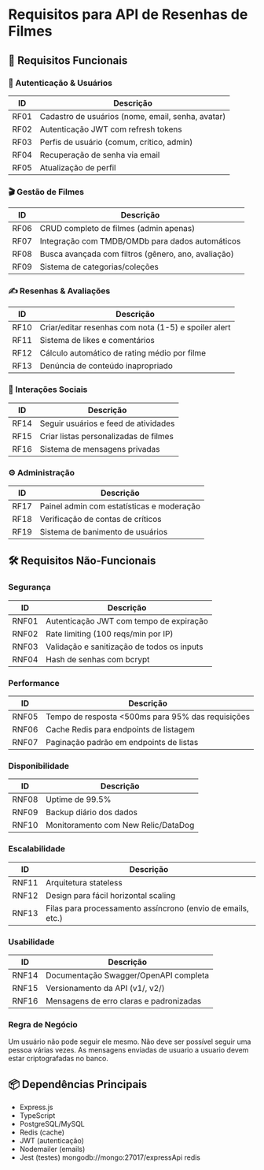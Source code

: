 # Requisitos para API de Resenhas de Filmes

## 📌 Requisitos Funcionais

### 🔐 Autenticação & Usuários

| ID   | Descrição                                         |
| ---- | ------------------------------------------------- |
| RF01 | Cadastro de usuários (nome, email, senha, avatar) |
| RF02 | Autenticação JWT com refresh tokens               |
| RF03 | Perfis de usuário (comum, crítico, admin)         |
| RF04 | Recuperação de senha via email                    |
| RF05 | Atualização de perfil                             |

### 🎬 Gestão de Filmes

| ID   | Descrição                                           |
| ---- | --------------------------------------------------- |
| RF06 | CRUD completo de filmes (admin apenas)              |
| RF07 | Integração com TMDB/OMDb para dados automáticos     |
| RF08 | Busca avançada com filtros (gênero, ano, avaliação) |
| RF09 | Sistema de categorias/coleções                      |

### ✍️ Resenhas & Avaliações

| ID   | Descrição                                            |
| ---- | ---------------------------------------------------- |
| RF10 | Criar/editar resenhas com nota (1-5) e spoiler alert |
| RF11 | Sistema de likes e comentários                       |
| RF12 | Cálculo automático de rating médio por filme         |
| RF13 | Denúncia de conteúdo inapropriado                    |

### 🤝 Interações Sociais

| ID   | Descrição                             |
| ---- | ------------------------------------- |
| RF14 | Seguir usuários e feed de atividades  |
| RF15 | Criar listas personalizadas de filmes |
| RF16 | Sistema de mensagens privadas         |

### ⚙️ Administração

| ID   | Descrição                                 |
| ---- | ----------------------------------------- |
| RF17 | Painel admin com estatísticas e moderação |
| RF18 | Verificação de contas de críticos         |
| RF19 | Sistema de banimento de usuários          |

## 🛠️ Requisitos Não-Funcionais

### Segurança

| ID    | Descrição                                  |
| ----- | ------------------------------------------ |
| RNF01 | Autenticação JWT com tempo de expiração    |
| RNF02 | Rate limiting (100 reqs/min por IP)        |
| RNF03 | Validação e sanitização de todos os inputs |
| RNF04 | Hash de senhas com bcrypt                  |

### Performance

| ID    | Descrição                                         |
| ----- | ------------------------------------------------- |
| RNF05 | Tempo de resposta <500ms para 95% das requisições |
| RNF06 | Cache Redis para endpoints de listagem            |
| RNF07 | Paginação padrão em endpoints de listas           |

### Disponibilidade

| ID    | Descrição                           |
| ----- | ----------------------------------- |
| RNF08 | Uptime de 99.5%                     |
| RNF09 | Backup diário dos dados             |
| RNF10 | Monitoramento com New Relic/DataDog |

### Escalabilidade

| ID    | Descrição                                                   |
| ----- | ----------------------------------------------------------- |
| RNF11 | Arquitetura stateless                                       |
| RNF12 | Design para fácil horizontal scaling                        |
| RNF13 | Filas para processamento assíncrono (envio de emails, etc.) |

### Usabilidade

| ID    | Descrição                               |
| ----- | --------------------------------------- |
| RNF14 | Documentação Swagger/OpenAPI completa   |
| RNF15 | Versionamento da API (v1/, v2/)         |
| RNF16 | Mensagens de erro claras e padronizadas |

### Regra de Negócio

Um usuário não pode seguir ele mesmo.
Não deve ser possível seguir uma pessoa várias vezes.
As mensagens enviadas de usuario a usuario devem estar criptografadas no banco.

## 📦 Dependências Principais

- Express.js
- TypeScript
- PostgreSQL/MySQL
- Redis (cache)
- JWT (autenticação)
- Nodemailer (emails)
- Jest (testes)
  mongodb://mongo:27017/expressApi
  redis
